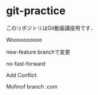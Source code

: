 # git-practice
このリポジトリはGit動画講座用です．

Woooooooooo

new-feature branchで変更

no-fast-forward

Add Conflict

Mofmof branch .com
